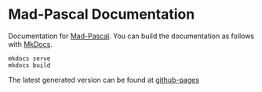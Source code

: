 # Mad-Pascal Documentation

Documentation for [Mad-Pascal](https://github.com/tebe6502/Mad-Pascal).
You can build the documentation as follows with [MkDocs](https://www.mkdocs.org/).

```
mkdocs serve
mkdocs build
```

The latest generated version can be found at [github-pages](https://tebe6502.github.io/mad-pascal-en-mkdocs/)
